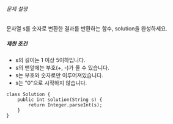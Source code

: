###### 문제 설명

문자열 s를 숫자로 변환한 결과를 반환하는 함수, solution을 완성하세요.

##### 제한 조건

-   s의 길이는 1 이상 5이하입니다.
-   s의 맨앞에는 부호(+, -)가 올 수 있습니다.
-   s는 부호와 숫자로만 이루어져있습니다.
-   s는 "0"으로 시작하지 않습니다.


```
class Solution {
    public int solution(String s) {
        return Integer.parseInt(s);
    }
}
```



